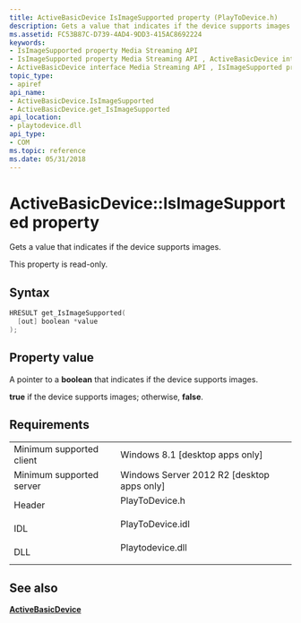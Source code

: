 ```yaml
---
title: ActiveBasicDevice IsImageSupported property (PlayToDevice.h)
description: Gets a value that indicates if the device supports images.
ms.assetid: FC53B87C-D739-4AD4-9DD3-415AC8692224
keywords:
- IsImageSupported property Media Streaming API
- IsImageSupported property Media Streaming API , ActiveBasicDevice interface
- ActiveBasicDevice interface Media Streaming API , IsImageSupported property
topic_type:
- apiref
api_name:
- ActiveBasicDevice.IsImageSupported
- ActiveBasicDevice.get_IsImageSupported
api_location:
- playtodevice.dll
api_type:
- COM
ms.topic: reference
ms.date: 05/31/2018
---
```


# ActiveBasicDevice::IsImageSupported property

Gets a value that indicates if the device supports images.

This property is read-only.

## Syntax


```C++
HRESULT get_IsImageSupported(
  [out] boolean *value
);
```



## Property value

A pointer to a **boolean** that indicates if the device supports images.

**true** if the device supports images; otherwise, **false**.

## Requirements



|                                     |                                                                                             |
|-------------------------------------|---------------------------------------------------------------------------------------------|
| Minimum supported client<br/> | Windows 8.1 \[desktop apps only\]<br/>                                                |
| Minimum supported server<br/> | Windows Server 2012 R2 \[desktop apps only\]<br/>                                     |
| Header<br/>                   | <dl> <dt>PlayToDevice.h</dt> </dl>   |
| IDL<br/>                      | <dl> <dt>PlayToDevice.idl</dt> </dl> |
| DLL<br/>                      | <dl> <dt>Playtodevice.dll</dt> </dl> |



## See also

<dl> <dt>

[**ActiveBasicDevice**](/previous-versions/windows/desktop/legacy/dn385755(v=vs.85))
</dt> </dl>

 

